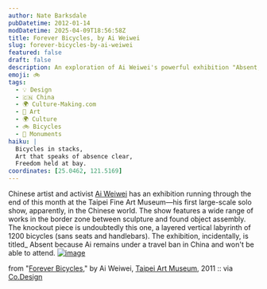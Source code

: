 ```yaml
---
author: Nate Barksdale
pubDatetime: 2012-01-14
modDatetime: 2025-04-09T18:56:58Z
title: Forever Bicycles, by Ai Weiwei
slug: forever-bicycles-by-ai-weiwei
featured: false
draft: false
description: An exploration of Ai Weiwei's powerful exhibition "Absent," highlighting his impactful work featuring 1200 bicycles.
emoji: 🚲
tags:
  - 💡 Design
  - 🇨🇳 China
  - 🌍 Culture-Making.com
  - 🎨 Art
  - 🌍 Culture
  - 🚲 Bicycles
  - 🕌 Monuments
haiku: |
  Bicycles in stacks,  
  Art that speaks of absence clear,  
  Freedom held at bay.
coordinates: [25.0462, 121.5169]
---
```


Chinese artist and activist [Ai Weiwei](http://en.wikipedia.org/wiki/Ai_Weiwei) has an exhibition running through the end of this month at the Taipei Fine Art Museum—his first large-scale solo show, apparently, in the Chinese world. The show features a wide range of works in the border zone between sculpture and found object assembly. The knockout piece is undoubtedly this one, a layered vertical labyrinth of 1200 bicycles (sans seats and handlebars). The exhibition, incidentally, is titled\_ Absent because Ai remains under a travel ban in China and won't be able to attend.
[![image](http://www.culture-making.com/media/foreverbicycles.jpg)]()

from "[Forever Bicycles](https://www.google.com/search?q=%22Forever%20Bicycles%22%20tfam.museum)," by Ai Weiwei, [Taipei Art Museum](https://www.google.com/search?q=%22Taipei%20Art%20Museum%22%20tfam.museum), 2011 :: via [Co.Design](http://web.archive.org/web/20170912003358/https://www.fastcodesign.com/1665720/ai-weiwei-piles-1200-bikes-on-top-of-each-other-for-dazzling-effect)
